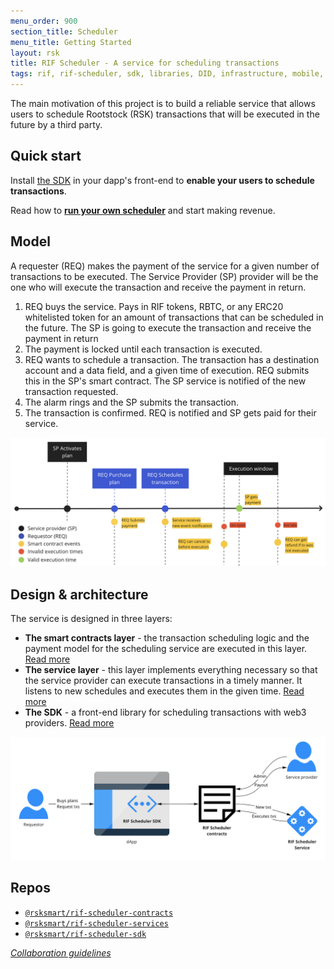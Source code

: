 ```yaml
---
menu_order: 900
section_title: Scheduler
menu_title: Getting Started
layout: rsk
title: RIF Scheduler - A service for scheduling transactions
tags: rif, rif-scheduler, sdk, libraries, DID, infrastructure, mobile, protocols, mvp, design, rbtc, defi, decentralized, quick-start, guides, tutorial, networks, dapps, tools, rootstock, rsk, ethereum, smart-contracts, install, get-started, how-to, mainnet, testnet, contracts, wallets, web3, crypto
---
```


The main motivation of this project is to build a reliable service
that allows users to schedule Rootstock (RSK) transactions that will be executed
in the future by a third party.

## Quick start

Install [the SDK](sdk) in your dapp's front-end to **enable your users to schedule transactions**.

Read how to [**run your own scheduler**](run) and start making revenue.

## Model

A requester (REQ) makes the payment of the service
for a given number of transactions to be executed.
The Service Provider (SP) provider will be the one who will
execute the transaction and receive the payment in return.

1. REQ buys the service.
   Pays in RIF tokens, RBTC, or any ERC20 whitelisted token
   for an amount of transactions that can be scheduled in the future.
   The SP is going to execute the transaction and receive the payment in return
1. The payment is locked until each transaction is executed.
1. REQ wants to schedule a transaction.
   The transaction has a destination account and a data field,
   and a given time of execution.
   REQ submits this in the SP's smart contract.
   The SP service is notified of the new transaction requested.
1. The alarm rings and the SP submits the transaction.
1. The transaction is confirmed.
   REQ is notified and SP gets paid for their service.

![model](assets/img/model.png)

## Design & architecture

The service is designed in three layers:

- **The smart contracts layer** -
  the transaction scheduling logic and the payment model
  for the scheduling service are executed in this layer.
  [Read more](contracts)
- **The service layer** -
  this layer implements everything necessary so that
  the service provider can execute transactions in a timely manner.
  It listens to new schedules and executes them in the given time.
  [Read more](services)
- **The SDK** -
  a front-end library for scheduling transactions with web3 providers.
  [Read more](sdk)

![architecture](assets/img/architecture.png)

## Repos

- [`@rsksmart/rif-scheduler-contracts`](https://github.com/rsksmart/rif-scheduler-contracts)
- [`@rsksmart/rif-scheduler-services`](https://github.com/rsksmart/rif-scheduler-services)
- [`@rsksmart/rif-scheduler-sdk`](https://github.com/rsksmart/rif-scheduler-sdk)

_[Collaboration guidelines](../identity/contribute)_
